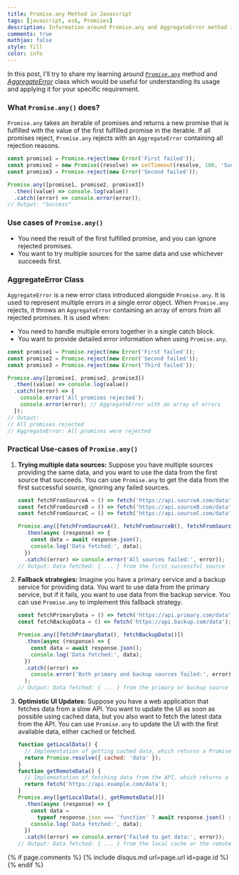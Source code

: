 ```yaml
---
title: Promise.any Method in Javascript
tags: [javascript, es6, Promises]
description: Information around Promise.any and AggregateError method in Javascript
comments: true
mathjax: false
style: fill
color: info
---
```


In this post, I'll try to share my learning around _[`Promise.any`](https://developer.mozilla.org/en-US/docs/Web/JavaScript/Reference/Global_Objects/Promise/any)_ method and _[AggregateError](https://developer.mozilla.org/en-US/docs/Web/JavaScript/Reference/Global_Objects/AggregateError)_ class which would be useful for understanding its usage and applying it for your specific requirement.

### What `Promise.any()` does?

`Promise.any` takes an iterable of promises and returns a new promise that is fulfilled with the value of the first fulfilled promise in the iterable. If all promises reject, `Promise.any` rejects with an `AggregateError` containing all rejection reasons.

```js
const promise1 = Promise.reject(new Error('First failed'));
const promise2 = new Promise((resolve) => setTimeout(resolve, 100, 'Success'));
const promise3 = Promise.reject(new Error('Second failed'));

Promise.any([promise1, promise2, promise3])
  .then((value) => console.log(value))
  .catch((error) => console.error(error));
// Output: "Success"
```

### Use cases of `Promise.any()`

- You need the result of the first fulfilled promise, and you can ignore rejected promises.
- You want to try multiple sources for the same data and use whichever succeeds first.

### AggregateError Class

`AggregateError` is a new error class introduced alongside `Promise.any`. It is used to represent multiple errors in a single error object. When `Promise.any` rejects, it throws an `AggregateError` containing an array of errors from all rejected promises. It is used when:

- You need to handle multiple errors together in a single catch block.
- You want to provide detailed error information when using `Promise.any`.

```js
const promise1 = Promise.reject(new Error('First failed'));
const promise2 = Promise.reject(new Error('Second failed'));
const promise3 = Promise.reject(new Error('Third failed'));

Promise.any([promise1, promise2, promise3])
  .then((value) => console.log(value))
  .catch((error) => {
    console.error('All promises rejected');
    console.error(error); // AggregateError with an array of errors
  });
// Output:
// All promises rejected
// AggregateError: All promises were rejected
```

### Practical Use-cases of `Promise.any()`

1. **Trying multiple data sources:** Suppose you have multiple sources providing the same data, and you want to use the data from the first source that succeeds. You can use `Promise.any` to get the data from the first successful source, ignoring any failed sources.

   ```js
   const fetchFromSourceA = () => fetch('https://api.sourceA.com/data');
   const fetchFromSourceB = () => fetch('https://api.sourceB.com/data');
   const fetchFromSourceC = () => fetch('https://api.sourceC.com/data');

   Promise.any([fetchFromSourceA(), fetchFromSourceB(), fetchFromSourceC()])
     .then(async (response) => {
       const data = await response.json();
       console.log('Data fetched:', data);
     })
     .catch((error) => console.error('All sources failed:', error));
   // Output: Data fetched: { ... } from the first successful source
   ```

2. **Fallback strategies:** Imagine you have a primary service and a backup service for providing data. You want to use data from the primary service, but if it fails, you want to use data from the backup service. You can use `Promise.any` to implement this fallback strategy.

   ```js
   const fetchPrimaryData = () => fetch('https://api.primary.com/data');
   const fetchBackupData = () => fetch('https://api.backup.com/data');

   Promise.any([fetchPrimaryData(), fetchBackupData()])
     .then(async (response) => {
       const data = await response.json();
       console.log('Data fetched:', data);
     })
     .catch((error) =>
       console.error('Both primary and backup sources failed:', error),
     );
   // Output: Data fetched: { ... } from the primary or backup source
   ```

3. **Optimistic UI Updates:** Suppose you have a web application that fetches data from a slow API. You want to update the UI as soon as possible using cached data, but you also want to fetch the latest data from the API. You can use `Promise.any` to update the UI with the first available data, either cached or fetched.

   ```js
   function getLocalData() {
     // Implementation of getting cached data, which returns a Promise
     return Promise.resolve({ cached: 'data' });
   }
   function getRemoteData() {
     // Implementation of fetching data from the API, which returns a Promise
     return fetch('https://api.example.com/data');
   }
   Promise.any([getLocalData(), getRemoteData()])
     .then(async (response) => {
       const data =
         typeof response.json === 'function' ? await response.json() : response;
       console.log('Data fetched:', data);
     })
     .catch((error) => console.error('Failed to get data:', error));
   // Output: Data fetched: { ... } from the local cache or the remote API
   ```

{% if page.comments %} {% include disqus.md url=page.url id=page.id %} {% endif %}
